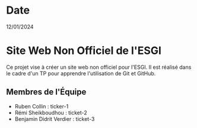 # Date
12/01/2024

# Site Web Non Officiel de l'ESGI
Ce projet vise à créer un site web non officiel pour l'ESGI. Il est réalisé dans le cadre d'un TP pour apprendre l'utilisation de Git et GitHub.

## Membres de l'Équipe
- Ruben Collin : ticker-1
- Rémi Sheikboudhou : ticket-2
- Benjamin Didrit Verdier : ticket-3
